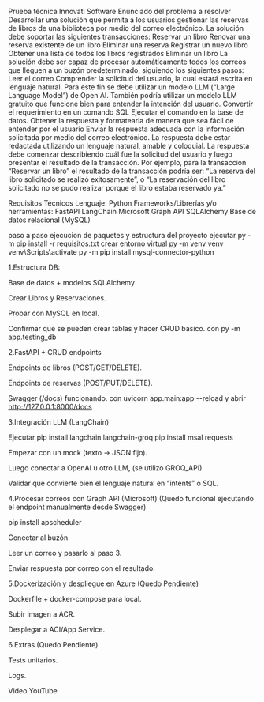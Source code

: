 Prueba técnica Innovati Software
Enunciado del problema a resolver
Desarrollar una solución que permita a los usuarios gestionar las reservas de libros de una biblioteca por medio del correo electrónico.
La solución debe soportar las siguientes transacciones:
Reservar un libro
Renovar una reserva existente de un libro
Eliminar una reserva
Registrar un nuevo libro
Obtener una lista de todos los libros registrados
Eliminar un libro
La solución debe ser capaz de procesar automáticamente todos los correos que lleguen a un buzón predeterminado, siguiendo los siguientes pasos:
Leer el correo
Comprender la solicitud del usuario, la cual estará escrita en lenguaje natural.  Para este fin se debe utilizar un modelo LLM (“Large Language Model”) de Open AI.  También podría utilizar un modelo LLM gratuito que funcione bien para entender la intención del usuario.
Convertir el requerimiento en un comando SQL
Ejecutar el comando en la base de datos. 
Obtener la respuesta y formatearla de manera que sea fácil de entender por el usuario
Enviar la respuesta adecuada con la información solicitada por medio del correo electrónico.  La respuesta debe estar redactada utilizando un lenguaje natural, amable y coloquial.  La respuesta debe comenzar describiendo cuál fue la solicitud del usuario y luego presentar el resultado de la transacción. Por ejemplo, para la transacción “Reservar un libro” el resultado de la transacción podría ser: “La reserva del libro solicitado se realizó exitosamente”, o “La reservación del libro solicitado no se pudo realizar porque el libro estaba reservado ya.”


Requisitos Técnicos
Lenguaje: Python
Frameworks/Librerías y/o herramientas:
FastAPI
LangChain
Microsoft Graph API
SQLAlchemy
Base de datos relacional (MySQL)

paso a paso ejecucion de paquetes y estructura del proyecto
ejecutar py -m pip install -r requisitos.txt 
crear entorno virtual 
py -m venv venv  
venv\Scripts\activate
py -m pip install mysql-connector-python

1.Estructura DB:

Base de datos + modelos SQLAlchemy

Crear Libros y Reservaciones.

Probar con MySQL en local.

Confirmar que se pueden crear tablas y hacer CRUD básico. con py -m app.testing_db  

2.FastAPI + CRUD endpoints

Endpoints de libros (POST/GET/DELETE).

Endpoints de reservas (POST/PUT/DELETE).

Swagger (/docs) funcionando. con uvicorn app.main:app --reload y abrir http://127.0.0.1:8000/docs

3.Integración LLM (LangChain)

Ejecutar 
pip install langchain langchain-groq
pip install msal requests

Empezar con un mock (texto → JSON fijo).

Luego conectar a OpenAI u otro LLM, (se utilizo GROQ_API).

Validar que convierte bien el lenguaje natural en “intents” o SQL.

4.Procesar correos con Graph API (Microsoft) (Quedo funcional ejecutando el endpoint manualmente desde Swagger)

pip install apscheduler

Conectar al buzón.

Leer un correo y pasarlo al paso 3.

Enviar respuesta por correo con el resultado.

5.Dockerización y despliegue en Azure (Quedo Pendiente)

Dockerfile + docker-compose para local.

Subir imagen a ACR.

Desplegar a ACI/App Service.

6.Extras (Quedo Pendiente)

Tests unitarios.

Logs.

Video YouTube
